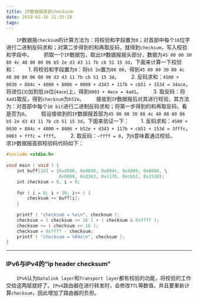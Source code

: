 ```yaml
---
title: IP数据报首部checksum
date: 2019-01-16 21:35:28
tags:
---
```

&emsp;&emsp;`IP`数据报`checksum`的计算方法为：将校验和字段置为`0`；对首部中每个`16`位字进行二进制反码求和；对第二步得到的和再取反码，就得到`checksum`，写入校验和字段中。
&emsp;&emsp;抓取一个`IP`数据包，取出`IP`数据报报头部分，数据为`45 00 00 30 80 4c 40 00 80 06 b5 2e d3 43 11 7b cb 51 15 3d`，下面来计算一下校验和：
&emsp;&emsp;1. 将校验和字段置为`0`：将`b5 2e`置为`00 00`，得到`45 00 00 30 80 4c 40 00 80 06 00 00 d3 43 11 7b cb 51 15 3d`。
&emsp;&emsp;2. 反码求和：`4500 + 0030 + 804c + 4000 + 8006 + 0000 + d343 + 117b + cb51 + 153d = 34ace`，将进位(`3`)加到低`16`位(`4ace`)上，得到`0003 + 4ace = 4ad1`。
&emsp;&emsp;3. 取反码：将`4ad1`取反，得到`checksum`为`b52e`。
&emsp;&emsp;接收到`IP`数据报后对其进行校验，其方法为：对首部中每个`16 bit`进行二进制反码求和；将第一步得到的和再取反码，看是否为`0`。
&emsp;&emsp;假设接收到的`IP`数据报首部为`45 00 00 30 80 4c 40 00 80 06 b5 2e d3 43 11 7b cb 51 15 3d`，下面来验证一下：
&emsp;&emsp;1. 反码求和：`4500 + 0030 + 804c + 4000 + 8006 + b52e + d343 + 117b + cb51 + 153d = 3fffc`，`0003 + fffc = ffff`。
&emsp;&emsp;2. 取反码：`~ffff = 0`，为`0`意味着通过校验。
&emsp;&emsp;求`IP`数据报首部校验码代码如下：

``` cpp
#include <stdio.h>
​
void main ( void ) {
    int buff[10] = {0x4500, 0x0030, 0x804c, 0x4000, 0x8006, \
                    0x0000, 0xd343, 0x117b, 0xcb51, 0x153d};
    int checksum = 0, i = 0;
​
    for ( i = 0; i < 10; i++ ) {
        checksum += buff[i];
    }
​
    printf ( "checksum = %x\n", checksum );
    checksum = ( checksum >> 16 ) + ( checksum & 0xffff );
    checksum += ( checksum >> 16 );
    checksum = 0xffff - checksum;
    printf ( "checksum = %04x\n", checksum );
}
```

---

### IPv6与IPv4的“ip header checksum”

&emsp;&emsp;`IPv6`认为`Datalink layer`和`Transport layer`都有校验的功能，将校验的工作交给这两层就好了。`IPv4`路由器在进行转发时，会修改`TTL`等数值，并且要重新计算`checksum`，因此增加了路由器的负担。